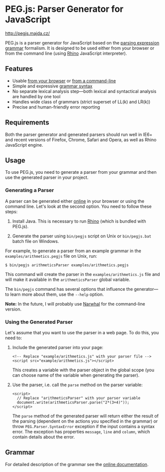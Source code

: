 PEG.js: Parser Generator for JavaScript
=======================================

<http://pegjs.majda.cz/>

PEG.js is a parser generator for JavaScript based on the [parsing expression grammar](http://en.wikipedia.org/wiki/Parsing_expression_grammar) formalism. It is designed to be used either from your browser or from the command line (using [Rhino](http://www.mozilla.org/rhino/) JavaScript interpreter).

Features
--------

  * Usable [from your browser](http://pegjs.majda.cz/online) or [from a command-line](http://pegjs.majda.cz/documentation#generating-a-parser)
  * Simple and expressive [grammar syntax](http://pegjs.majda.cz/documentation#grammar)
  * No separate lexical analysis step—both lexical and syntactical analysis are handled by one tool
  * Handles wide class of grammars (strict superset of LL(k) and LR(k))
  * Precise and human-friendly error reporting

Requirements
------------

Both the parser generator and generated parsers should run well in IE6+ and recent versions of Firefox, Chrome, Safari and Opera, as well as Rhino JavaScript engine.

Usage
-----

To use PEG.js, you need to generate a parser from your grammar and then use the generated parser in your project.

### Generating a Parser

A parser can be generated either [online](http://pegjs.majda.cz/online) in your browser or using the command line. Let's look at the second option. You need to follow these steps:

  1. Install Java. This is necessary to run [Rhino](http://www.mozilla.org/rhino/) (which is bundled with PEG.js).

  2. Generate the parser using `bin/pegjs` script on Unix or `bin/pegjs.bat` batch file on Windows.

For example, to generate a parser from an example grammar in the `examples/arithmetics.pegjs` file on Unix, run:

    $ bin/pegjs arithmeticsParser examples/arithmetics.pegjs

This command will create the parser in the `examples/arithmetics.js` file and will make it available in the `arithmeticsParser` global variable.

The `bin/pegjs` command has several options that influence the generator&mdash;to learn more about them, use the `--help` option.

**Note:** In the future, I will probably use [Narwhal](http://narwhaljs.org/) for the command-line version.

### Using the Generated Parser

Let's assume that you want to use the parser in a web page. To do this, you need to:

  1. Include the generated parser into your page:

         <!-- Replace "example/arithmetics.js" with your parser file -->
         <script src="example/arithmetics.js"></script>

     This creates a variable with the parser object in the global scope (you can choose name of the variable when generating the parser).

  2. Use the parser, i.e. call the `parse` method on the parser variable:

         <script>
           // Replace "arithmeticsParser" with your parser variable
           document.write(arithmeticsParser.parse("2*(3+4)"));
         </script>

     The `parse` method of the generated parser will return either the result of the parsing (dependent on the actions you specified in the grammar) or throw `PEG.Parser.SyntaxError` exception if the input contains a syntax error. The exception has properties `message`, `line` and `column`, which contain details about the error.

Grammar
-------
For detailed description of the grammar see the [online documentation](http://pegjs.majda.cz/documentation#grammar).
